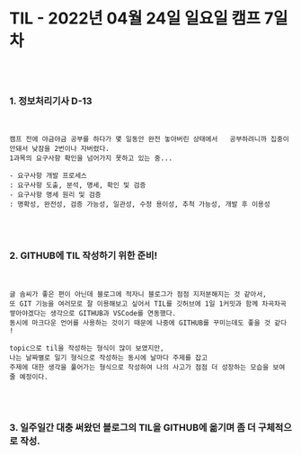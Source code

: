 # TIL - 2022년 04월 24일 일요일 캠프 7일차
<br>
<br>

### 1. 정보처리기사 D-13
<br>

    캠프 전에 야금야금 공부를 하다가 몇 일동안 완전 놓아버린 상태에서   공부하려니까 집중이 안돼서 낮잠을 2번이나 자버렸다.  
    1과목의 요구사항 확인을 넘어가지 못하고 있는 중...  

    - 요구사항 개발 프로세스   
    : 요구사항 도출, 분석, 명세, 확인 및 검증
    - 요구사항 명세 원리 및 검증   
    : 명확성, 완전성, 검증 가능성, 일관성, 수정 용이성, 추척 가능성, 개발 후 이용성  
<br>
<br>

### 2. GITHUB에 TIL 작성하기 위한 준비!  
<br>

    글 솜씨가 좋은 편이 아닌데 블로그에 적자니 블로그가 점점 지저분해지는 것 같아서,  
    또 GIT 기능을 여러모로 잘 이용해보고 싶어서 TIL를 깃허브에 1일 1커밋과 함께 차곡차곡 쌓아야겠다는 생각으로 GITHUB과 VSCode를 연동했다.   
    동시에 마크다운 언어를 사용하는 것이기 때문에 나중에 GITHUB를 꾸미는데도 좋을 것 같다 !

    topic으로 til을 작성하는 형식이 많이 보였지만,  
    나는 날짜별로 일기 형식으로 작성하는 동시에 날마다 주제를 잡고  
    주제에 대한 생각을 풀어가는 형식으로 작성하여 나의 사고가 점점 더 성장하는 모습을 보여 줄 예정이다. 
<br>
<br>

### 3. 일주일간 대충 써왔던 블로그의 TIL을 GITHUB에 옮기며 좀 더 구체적으로 작성.  
    
